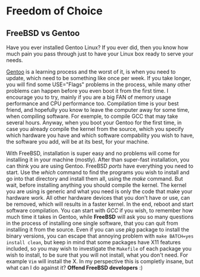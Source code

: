 # Freedom of Choice 

## FreeBSD vs Gentoo

Have you ever installed Gentoo Linux? If you ever did, then you know how much pain you pass through just to have your Linux box ready to serve your needs. 

[Gentoo](./blog/distros/gentoo.md) is a learning process and the worst of it, is when you need to update, which need to be something like once per week. If you take longer, you will find some USE="Flags" problems in the process, while many other problems can happen before you even boot it from the first time. I encourage you to try, mainly if you are a big FAN of memory usage performance and CPU performance too. Compilation time is your best friend, and hopefully you know to leave the computer away for some time, when compiling software. For exemple, to compile GCC that may take several hours. Anyway, when you boot your Gentoo for the first time, in case you already compile the kernel from the source, which you specify which hardware you have and which software compability you wish to have, the software you add, will be at its best, for your machine. 

With FreeBSD, installation is super easy and no problems will come for installing it in your machine (mostly). After than super-fast installation, you can think you are using Gentoo. FreeBSD *ports* have everything you need to start. Use the *which* command to find the programs you wish to install and go into that directory and install them all, using the *make* command. But wait, before installing anything you should compile the kernel. The kernel you are using is generic and what you need is only the code that make your hardware work. All other hardware devices that you don't have or use, can be removed, which will results in a faster kernel. In the end, reboot and start software compilation. You can start with *GCC* if you wish, to remember how much time it takes in Gentoo, while **FreeBSD** will ask you so many questions in the process of installing one single software, that you can quit from installing it from the source. Even if you can use *pkg* package to install the binary versions, you can escape that annoying problem with `make BATCH=yes install clean`, but keep in mind that some packages have X11 features included, so you may wish to investigate the `Makefile` of each package you wish to install, to be sure that you will not install, what you don't need. For example `Vim` will install the X. In my perspective this is completly insane, but what can I do against it? **Offend FreeBSD developers** :)  
